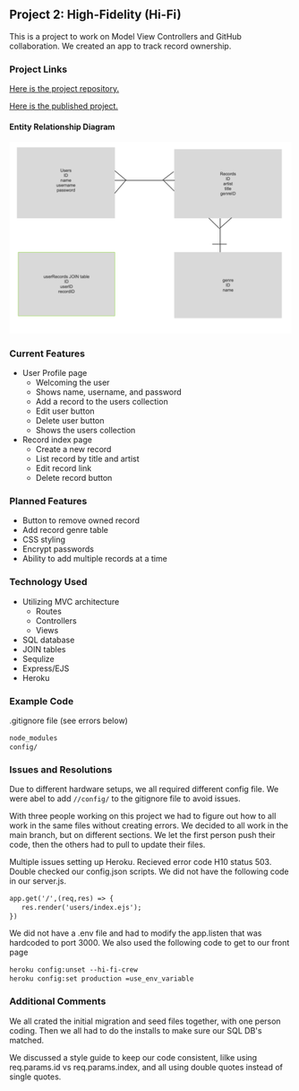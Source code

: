 ## Project 2: High-Fidelity (Hi-Fi)

This is a project to work on Model View Controllers and GitHub collaboration. We created an app to track record ownership.

### Project Links
[Here is the project repository.](https://github.com/nealpoppe/hi-fi)

[Here is the published project.](https://hi-fi-crue.herokuapp.com/)

#### Entity Relationship Diagram
![ERD](./images/ERD.png)

### Current Features
* User Profile page
  * Welcoming the user
  * Shows name, username, and password
  * Add a record to the users collection
  * Edit user button
  * Delete user button
  * Shows the users collection
* Record index page
  * Create a new record
  * List record by title and artist
  * Edit record link
  * Delete record button

### Planned Features
* Button to remove owned record
* Add record genre table
* CSS styling
* Encrypt passwords
* Ability to add multiple records at a time


### Technology Used
* Utilizing MVC architecture
  * Routes
  * Controllers
  * Views
* SQL database
* JOIN tables
* Sequlize
* Express/EJS
* Heroku

### Example Code
.gitignore file (see errors below)
```
node_modules
config/
```

### Issues and Resolutions
Due to different hardware setups, we all required different config file. We were abel to add ```//config/``` to the gitignore file to avoid issues.

With three people working on this project we had to figure out how to all work in the same files without creating errors. We decided to all work in the main branch, but on different sections. We let the first person push their code, then the others had to pull to update their files.

Multiple issues setting up Heroku. Recieved error code H10 status 503. Double checked our config.json scripts.
We did not have the following code in our server.js.
```
app.get('/',(req,res) => {
   res.render('users/index.ejs');
})
```
We did not have a .env file and had to modify the app.listen that was hardcoded to port 3000. We also used the following code to get to our front page
```
heroku config:unset --hi-fi-crew
heroku config:set production =use_env_variable
```

### Additional Comments
We all crated the initial migration and seed files together, with one person coding. Then we all had to do the installs to make sure our SQL DB's matched.

We discussed a style guide to keep our code consistent, lilke using req.params.id vs req.params.index, and all using double quotes instead of single quotes.
